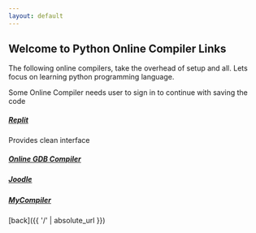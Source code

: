 ```yaml
---
layout: default
---
```


## Welcome to Python Online Compiler Links

The following online compilers, take the overhead of setup and all.
Lets focus on learning python programming language. 

Some Online Compiler needs user to sign in to continue with saving the code

##### [Replit](https://replit.com/languages/python3)
Provides clean interface


##### [Online GDB Compiler](https://www.onlinegdb.com/online_c_compiler)



##### [Joodle](https://www.jdoodle.com/)




##### [MyCompiler](https://www.mycompiler.io/new/python)



[back]({{ '/' | absolute_url }}) <!-- one level up will work in git hub pages -->
